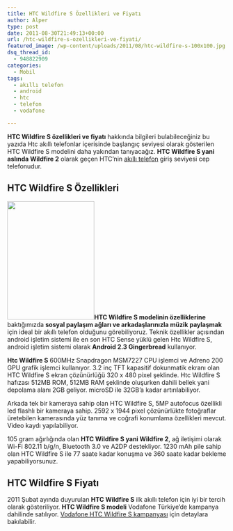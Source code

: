 ```yaml
---
title: HTC Wildfire S Özellikleri ve Fiyatı
author: Alper
type: post
date: 2011-08-30T21:49:13+00:00
url: /htc-wildfire-s-ozellikleri-ve-fiyati/
featured_image: /wp-content/uploads/2011/08/htc-wildfire-s-100x100.jpg
dsq_thread_id:
  - 948822909
categories:
  - Mobil
tags:
  - akıllı telefon
  - android
  - htc
  - telefon
  - vodafone

---
```

**HTC Wildfire S özellikleri ve fiyatı** hakkında bilgileri bulabileceğiniz bu yazıda Htc akıllı telefonlar içerisinde başlangıç seviyesi olarak gösterilen HTC Wildfire S modelini daha yakından tanıyacağız. **HTC Wildfire S yani aslında Wildfire 2** olarak geçen HTC&#8217;nin [akıllı telefon][1] giriş seviyesi cep telefonudur.

## HTC Wildfire S Özellikleri

**<img class="alignright size-full wp-image-6679" title="HTC Wildfire S Özellikleri ve Fiyatı" src="https://www.murekkep.org/wp-content/uploads/2011/08/htc-wildfire-s.jpg" alt="" width="200" height="272" />HTC Wildfire S modelinin özelliklerine** baktığımızda **sosyal paylaşım ağları ve arkadaşlarınızla müzik paylaşmak** için ideal bir akıllı telefon olduğunu görebiliyoruz. Teknik özellikler açısından android işletim sistemi ile en son HTC Sense yüklü gelen Htc Wildfire S, android işletim sistemi olarak **Android 2.3 Gingerbread** kullanıyor.

**Htc Wildfire S** 600MHz Snapdragon MSM7227 CPU işlemci ve Adreno 200 GPU grafik işlemci kullanıyor. 3.2 inç TFT kapasitif dokunmatik ekranı olan HTC Wildfire S ekran çözünürlüğü 320 x 480 pixel şeklinde. Htc Wildfire S hafızası 512MB ROM, 512MB RAM şeklinde oluşurken dahili bellek yani depolama alanı 2GB geliyor. microSD ile 32GB&#8217;a kadar artırılabiliyor.

Arkada tek bir kameraya sahip olan HTC Wildfire S, 5MP autofocus özellikli led flashlı bir kameraya sahip. 2592 x 1944 pixel çözünürlükte fotoğraflar üretebilen kamerasında yüz tanıma ve coğrafi konumlama özellikleri mevcut. Video kaydı yapılabiliyor.

105 gram ağırlığında olan **HTC Wildfire S yani Wildfire 2**, ağ iletişimi olarak Wi-Fi 802.11 b/g/n, Bluetooth 3.0 ve A2DP destekliyor. 1230 mAh pile sahip olan HTC Wildfire S ile 77 saate kadar konuşma ve 360 saate kadar bekleme yapabiliyorsunuz.

## HTC Wildfire S Fiyatı

2011 Şubat ayında duyurulan **HTC Wildfire S** ilk akıllı telefon için iyi bir tercih olarak gösteriliyor. **HTC Wildfire S modeli** Vodafone Türkiye&#8217;de kampanya dahilinde satılıyor. <a href="https://www.vodafone.com.tr/Kampanyalar/HTC-Wildfire-S-Cihaz-Kampanyasi.php" target="_blank">Vodafone HTC Wildfire S kampanyası</a> için detaylara bakılabilir.

 [1]: https://www.murekkep.org/etiket/akilli-telefon